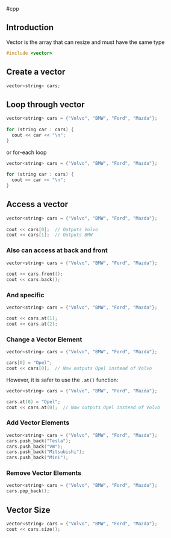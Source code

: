 #cpp 
## Introduction
Vector is the array that can resize and must have the same type
```cpp
#include <vector>
```
## Create a vector
```cpp
vector<string> cars;
```
## Loop through vector
```cpp 
vector<string> cars = {"Volvo", "BMW", "Ford", "Mazda"};  
   
for (string car : cars) {  
  cout << car << "\n";  
}
```
or for-each loop
```cpp
vector<string> cars = {"Volvo", "BMW", "Ford", "Mazda"};  
  
for (string car : cars) {  
  cout << car << "\n";  
}
```
## Access a vector
```cpp
vector<string> cars = {"Volvo", "BMW", "Ford", "Mazda"};  
  
cout << cars[0];  // Outputs Volvo  
cout << cars[1];  // Outputs BMW
```
### Also can access at back and front
```cpp 
vector<string> cars = {"Volvo", "BMW", "Ford", "Mazda"};  
  
cout << cars.front();  
cout << cars.back();
```
### And specific
```cpp
vector<string> cars = {"Volvo", "BMW", "Ford", "Mazda"}; 

cout << cars.at(1);   
cout << cars.at(2);
```
### Change a Vector Element
```cpp
vector<string> cars = {"Volvo", "BMW", "Ford", "Mazda"}; 

cars[0] = "Opel";  
cout << cars[0];  // Now outputs Opel instead of Volvo
```
However, it is safer to use the `.at()` function:
```cpp
vector<string> cars = {"Volvo", "BMW", "Ford", "Mazda"};

cars.at(0) = "Opel";  
cout << cars.at(0);  // Now outputs Opel instead of Volvo
```
### Add Vector Elements
```cpp
vector<string> cars = {"Volvo", "BMW", "Ford", "Mazda"};  
cars.push_back("Tesla");  
cars.push_back("VW");  
cars.push_back("Mitsubishi");  
cars.push_back("Mini");
```

### Remove Vector Elements
```cpp
vector<string> cars = {"Volvo", "BMW", "Ford", "Mazda"};  
cars.pop_back();
```

## Vector Size
```cpp
vector<string> cars = {"Volvo", "BMW", "Ford", "Mazda"};  
cout << cars.size();
```


